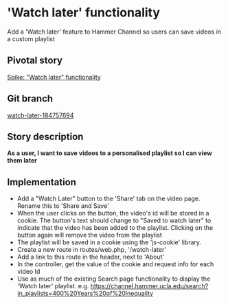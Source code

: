 # 'Watch later' functionality

Add a 'Watch later' feature to Hammer Channel so users can save videos in a custom playlist

## Pivotal story

[Spike: "Watch later" functionality](https://www.pivotaltracker.com/story/show/184757694)

## Git branch

[watch-later-184757694](https://github.com/HammerMuseum/hammer-channel/watch-later-184757694)

## Story description

**As a user, I want to save videos to a personalised playlist so I can view them later**

## Implementation

- Add a "Watch Later" button to the 'Share' tab on the video page. Rename this to 'Share and Save'
- When the user clicks on the button, the video's id will be stored in a cookie. The button's text should change to "Saved to watch later" to indicate that the video has been added to the playlist. Clicking on the button again will remove the video from the playlist
- The playlist will be saved in a cookie using the 'js-cookie' library.
- Create a new route in routes/web.php, '/watch-later'
- Add a link to this route in the header, next to 'About' 
- In the controller, get the value of the cookie and request info for each video Id
- Use as much of the existing Search page functionality to display the 'Watch later' playlist. e.g. https://channel.hammer.ucla.edu/search?in_playlists=400%20Years%20of%20Inequality
